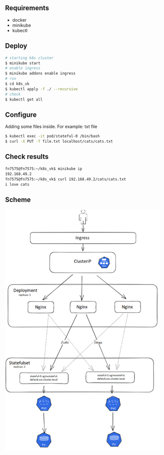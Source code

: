 ## Requirements
* docker
* minikube
* kubectl
## Deploy
```bash
# starting k8s cluster
$ minikube start
# enable ingress
$ minikube addons enable ingress
# run 
$ cd k8s_vk
$ kubectl apply -f ./ --recursive
# check
$ kubectl get all
```
## Configure
Adding some files inside. For example: txt file
```bash
$ kubectl exec -it pod/stateful-0 /bin/bash
$ curl -X PUT -T file.txt localhost/cats/cats.txt
```
## Check results
```bash
fn7575@fn7575:~/k8s_vk$ minikube ip
192.168.49.2
fn7575@fn7575:~/k8s_vk$ curl 192.168.49.2/cats/cats.txt
i love cats
```
## Scheme
![Scheme](https://github.com/fn7575/k8s_vk/blob/main/scheme.png)
